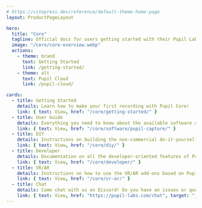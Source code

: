 ```yaml
---
# https://vitepress.dev/reference/default-theme-home-page
layout: ProductPageLayout

hero:
  title: "Core"
  tagline: Official docs for users getting started with their Pupil Labs eye tracking glasses and for developers working on eye tracking applications and integrations.
  image: "/core/core-overview.webp"
  actions:
    - theme: brand
      text: Getting Started
      link: /getting-started/
    - theme: alt
      text: Pupil Cloud
      link: /pupil-cloud/

cards:
  - title: Getting Started
    details: Learn how to make your first recording with Pupil Core!
    link: { text: View, href: "/core/getting-started/" }
  - title: User Guide
    details: Everything you need to know about the available software and hardware.
    link: { text: View, href: "/core/software/pupil-capture/" }
  - title: DIY
    details: Instructions on building the non-commercial do-it-yourself headset.
    link: { text: View, href: "/core/diy/" }
  - title: Developer
    details: Documentation on all the developer-oriented features of Pupil Core including the network and plugin API.
    link: { text: View, href: "/core/developer/" }
  - title: VR/AR
    details: Instructions on how to use the VR/AR add-ons based on Pupil Core technology.
    link: { text: View, href: "/core/vr-ar/" }
  - title: Chat
    details: Come chat with us on Discord! Do you have an issues or questions? Just wanna say hi? Join the chat and drop us a message!
    link: { text: View, href: "https://pupil-labs.com/chat", target: "_blank" }
---
```

